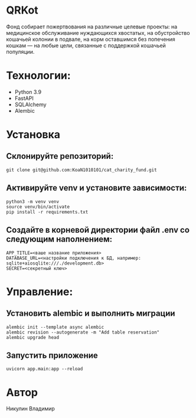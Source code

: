 # QRKot

Фонд собирает пожертвования на различные целевые проекты: на медицинское обслуживание нуждающихся хвостатых, на обустройство кошачьей колонии в подвале, на корм оставшимся без попечения кошкам — на любые цели, связанные с поддержкой кошачьей популяции.

# Технологии:
- Python 3.9
- FastAPI
- SQLAlchemy
- Alembic

# Установка
## Склонируйте репозиторий:
```
git clone git@github.com:KoaN1010101/cat_charity_fund.git
```
## Активируйте venv и установите зависимости:
```
python3 -m venv venv
source venv/bin/activate
pip install -r requirements.txt
```
## Создайте в корневой директории файл .env со следующим наполнением:
```
APP_TITLE=<ваше название приложения>
DATABASE_URL=<настройки подключения к БД, например: sqlite+aiosqlite:///./development.db>
SECRET=<секретный ключ>
```
# Управление:

## Установить alembic и выполнить миграции
```
alembic init --template async alembic 
alembic revision --autogenerate -m "Add table reservation"
alembic upgrade head
```
## Запустить приложение
```
uvicorn app.main:app --reload
```

# Автор
Никулин Владимир
